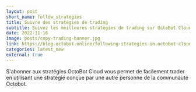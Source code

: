 ```yaml
---
layout: post
short_name: follow_strategies
title: Suivre des stratégies de trading
subtitle: Suivez les meilleures stratégies de trading sur OctoBot Cloud
date: 2022-11-16
image: posts/copy-trading-banner.jpg
link: https://blog.octobot.online/following-strategies-in-octobot-cloud
categories: latest_new
external: true
---
```


S'abonner aux stratégies OctoBot Cloud vous permet de facilement trader en utilisant une stratégie conçue par une autre personne de la communauté Octobot.
